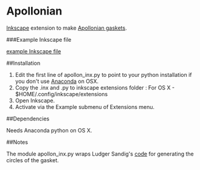 # Apollonian

[Inkscape](https://inkscape.org/en/) extension to make [Apollonian gaskets](https://en.wikipedia.org/wiki/Apollonian_gasket).

###Example Inkscape file

[example Inkscape file](https://github.com/macbuse/Apollonian/blob/master/apollonian.svg)


##Installation 

1. Edit the first line of apollon_inx.py to point to your python installation if you don't use [Anaconda](https://www.continuum.io/downloads) on OSX.
1. Copy the .inx and .py to  inkscape extensions folder :
For OS X - $HOME/.config/inkscape/extensions
1. Open Inkscape. 
1. Activate via the Example submenu of Extensions menu.

##Dependencies

Needs Anaconda python on OS X.

##Notes

The module apollon_inx.py wraps Ludger Sandig's 
[code](https://lsandig.org/blog/2014/08/apollon-python/)
for generating the circles of the gasket.
